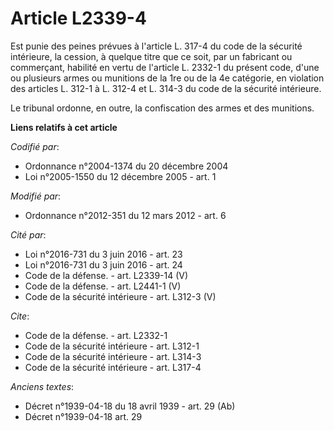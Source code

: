 # Article L2339-4

Est punie des peines prévues à l'article L. 317-4 du code de la sécurité intérieure, la cession, à quelque titre que ce soit,
par un fabricant ou commerçant, habilité en vertu de l'article L. 2332-1 du présent code, d'une ou plusieurs armes ou
munitions de la 1re ou de la 4e catégorie, en violation des articles L. 312-1 à L. 312-4 et L. 314-3 du code de la sécurité
intérieure. 

Le tribunal ordonne, en outre, la confiscation des armes et des munitions.

**Liens relatifs à cet article**

_Codifié par_:

  - Ordonnance n°2004-1374 du 20 décembre 2004
  - Loi n°2005-1550 du 12 décembre 2005 - art. 1

_Modifié par_:

  - Ordonnance n°2012-351 du 12 mars 2012 - art. 6

_Cité par_:

  - Loi n°2016-731 du 3 juin 2016 - art. 23
  - Loi n°2016-731 du 3 juin 2016 - art. 24
  - Code de la défense. - art. L2339-14 (V)
  - Code de la défense. - art. L2441-1 (V)
  - Code de la sécurité intérieure - art. L312-3 (V)

_Cite_:

  - Code de la défense. - art. L2332-1
  - Code de la sécurité intérieure - art. L312-1
  - Code de la sécurité intérieure - art. L314-3
  - Code de la sécurité intérieure - art. L317-4

_Anciens textes_:

  - Décret n°1939-04-18 du 18 avril 1939 - art. 29 (Ab)
  - Décret n°1939-04-18 art. 29

